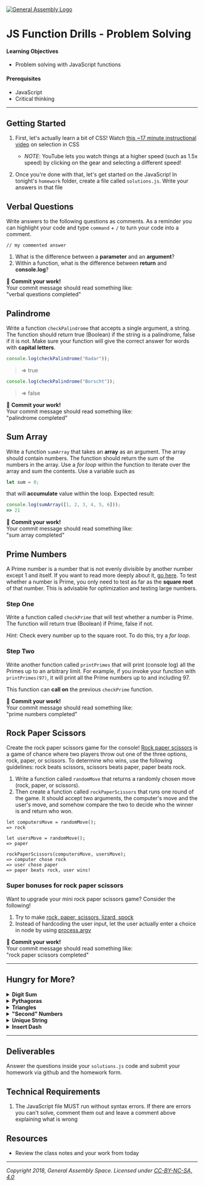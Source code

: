 [![General Assembly Logo](/ga_cog.png)](https://generalassemb.ly)

# JS Function Drills - Problem Solving

#### Learning Objectives

- Problem solving with JavaScript functions

#### Prerequisites

- JavaScript
- Critical thinking

---

## Getting Started

1. First, let's actually learn a bit of CSS! Watch [this ~17 minute instructional video](https://www.youtube.com/watch?v=g0Aq2kP5-CY&index=5&list=PLdnONIhPScST0Vy4LrIZiYKpFNoxgyH7J) on selection in CSS
    - _NOTE_: YouTube lets you watch things at a higher speed (such as 1.5x speed) by clicking on the gear and selecting a different speed! 

1. Once you're done with that, let's get started on the JavaScrip! In tonight's `homework` folder, create a file called `solutions.js`. Write your answers in that file

## Verbal Questions 

Write answers to the following questions as comments. As a reminder you can highlight your code and type `command` + `/` to turn your code into a comment.

```
// my commented answer
```

1. What is the difference between a **parameter** and an **argument**?
2. Within a function, what is the difference between **return** and **console.log**?

&#x1F534; **Commit your work!** <br>
Your commit message should read something like: <br>
"verbal questions completed"

## Palindrome 

Write a function `checkPalindrome` that accepts a single argument, a string. The function should return true (Boolean) if the string is a palindrome, false if it is not. Make sure your function will give the correct answer for words with **capital letters**.

```javascript
console.log(checkPalindrome("Radar"));
```

> => true

```javascript
console.log(checkPalindrome("Borscht"));
```

> => false

&#x1F534; **Commit your work!** <br>
Your commit message should read something like: <br>
"palindrome completed"

## Sum Array 

Write a function `sumArray` that takes an **array** as an argument.
The array should contain numbers. The function should return the sum of the numbers in the array.
Use a _for loop_ within the function to iterate over the array and sum the contents.
Use a variable such as 

```javascript
let sum = 0;
```

that will **accumulate** value within the loop.
Expected result:

```javascript
console.log(sumArray([1, 2, 3, 4, 5, 6]));
=> 21
```

&#x1F534; **Commit your work!** <br>
Your commit message should read something like: <br>
"sum array completed"

## Prime Numbers 

A Prime number is a number that is not evenly divisible by another number except 1 and itself. If you want to read more deeply about it, [go here](https://en.wikipedia.org/wiki/Prime_number).
To test whether a number is Prime, you only need to test as far as the **square root** of that number. This is advisable for optimization and testing large numbers.

### Step One

Write a function called `checkPrime` that will test whether a number is Prime. The function will return true (Boolean) if Prime, false if not.

_Hint:_ Check every number up to the square root. To do this, try a _for loop_.

### Step Two
Write another function called `printPrimes` that will print (console log) all the Primes up to an arbitrary limit. For example, if you invoke your function with `printPrimes(97)`, it will print all the Prime numbers up to and including 97.

This function can **call on** the previous `checkPrime` function.
</details>

&#x1F534; **Commit your work!** <br>
Your commit message should read something like: <br>
"prime numbers completed"


## Rock Paper Scissors

Create the rock paper scissors game for the console! [Rock paper scissors](https://en.wikipedia.org/wiki/Rock%E2%80%93paper%E2%80%93scissors) is a game of chance where two players throw out one of the three options, rock, paper, or scissors. To determine who wins, use the following guidelines: rock beats scissors, scissors beats paper, paper beats rock. 

1. Write a function called `randomMove` that returns a randomly chosen move (rock, paper, or scissors). 
1. Then create a function called `rockPaperScissors` that runs one round of the game. It should accept two arguments, the computer's move and the user's move, and somehow compare the two to decide who the winner is and return who won. 

```
let computersMove = randomMove();
=> rock

let usersMove = randomMove();
=> paper 

rockPaperScissors(computersMove, usersMove);
=> computer chose rock
=> user chose paper
=> paper beats rock, user wins!
```

### Super bonuses for rock paper scissors 

Want to upgrade your mini rock paper scissors game? Consider the following!

1. Try to make [rock, paper, scissors, lizard, spock](http://bigbangtheory.wikia.com/wiki/Rock_Paper_Scissors_Lizard_Spock)
1. Instead of hardcoding the user input, let the user actually enter a choice in node by using [process.argv](https://nodejs.org/docs/latest/api/process.html#process_process_argv)


&#x1F534; **Commit your work!** <br>
Your commit message should read something like: <br>
"rock paper scissors completed"

---

## Hungry for More? 

<details><summary><strong>Digit Sum</strong></summary>

Write a function `sumDigits` that accepts a number and returns the sum of its digits.

```
console.log(sumDigits(42));
```

> => 6

&#x1F534; **Commit your work!** <br>
Your commit message should read something like: <br>
"hfm digit sum completed"
</details>

<details><summary><strong>Pythagoras</strong></summary>

Write a function `calculateSide` that takes two arguments: `sideA` and `sideB`, and returns the solution for sideC using the Pythagorean theorem.
  
_hint:_ discover the Pythagorean Theorem on a website called google.com  
_hint:_ checkout the [Math methods](https://developer.mozilla.org/en-US/docs/Web/JavaScript/Reference/Global_Objects/Math) in javascript
```
console.log(calculateSide(8, 6));
=> 10
```

&#x1F534; **Commit your work!** <br>
Your commit message should read something like: <br>
"hfm pythagoras completed"
</details>

<details><summary><strong>Triangles</strong></summary>

Write a loop that console logs a **right isosceles triangle** made of '#' that has the height and length of the argument.

>Ex: argument is 7
```
#
##
###
####
#####
######
#######
```

Write a loop that console logs an **upside down right isosceles triangle** made of '#' that has the height and length of the argument.

>Ex: argument is 6
```
######
#####
####
###
##
#
```

&#x1F534; **Commit your work!** <br>
Your commit message should read something like: <br>
"hfm triangles completed"
</details>

<details><summary><strong>"Second" Numbers</strong></summary>

Write a function `secondNumbers` that takes an **array** as an argument and returns the second highest and second lowest numbers. Make it so that it works even if the array is out of order. 

```
console.log(secondNumbers([4,2,6,9,5]));
=> second highest: 6
=> second lowest: 4
```

&#x1F534; **Commit your work!** <br>
Your commit message should read something like: <br>
"hfm second numbers completed"
</details>


<details><summary><strong>Unique String</strong></summary>

Write a function `uniqueString` that takes a string as an argument and returns the string with any duplicate letters taken out. Meaning, only the first instance of a letter should remain in the string, thus returning a full string of unique characters (e.g. icecream => iceram). Make it work for just a single string with no spaces or punctuation. 

```
console.log(uniqueString("helloworld));
=> helowrd
```

&#x1F534; **Commit your work!** <br>
Your commit message should read something like: <br>
"hfm unique string completed"
</details>


<details><summary><strong>Insert Dash</strong></summary>

Write a function `insertDash` that accepts a number as a parameter and returns a string with a dash inserted between any consecutive **odd numbers**. There should not be a dash at the end, it goes only between numbers.
```javascript
console.log(insertDash(454793));
```
> => 4547-9-3

&#x1F534; **Commit your work!** <br>
Your commit message should read something like: <br>
"hfm insert dash completed"
</details>


---

## Deliverables

Answer the questions inside your `solutions.js` code and submit your homework via github and the homework form.

## Technical Requirements

1. The JavaScript file MUST run without syntax errors. If there are errors you can't solve, comment them out and leave a comment above explaining what is wrong

## Resources

- Review the class notes and your work from today

---

*Copyright 2018, General Assembly Space. Licensed under [CC-BY-NC-SA, 4.0](https://creativecommons.org/licenses/by-nc-sa/4.0/)*
